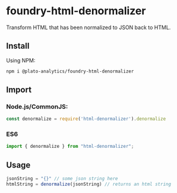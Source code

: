 # foundry-html-denormalizer

Transform HTML that has been normalized to JSON back to HTML.

## Install

Using NPM:
```bash
npm i @plato-analytics/foundry-html-denormalizer
```

## Import

### Node.js/CommonJS:
```javascript
const denormalize = require('html-denormalizer').denormalize

```

### ES6
```javascript
import { denormalize } from "html-denormalizer";
```

## Usage
```javascript
jsonString = "{}" // some json string here
htmlString = denormalize(jsonString) // returns an html string

```